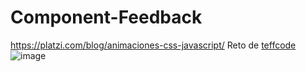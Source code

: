 # Component-Feedback
https://platzi.com/blog/animaciones-css-javascript/
Reto de [teffcode](https://github.com/teffcode)
![image](https://i.ibb.co/1mFgPvg/IMG-5067.gi)


